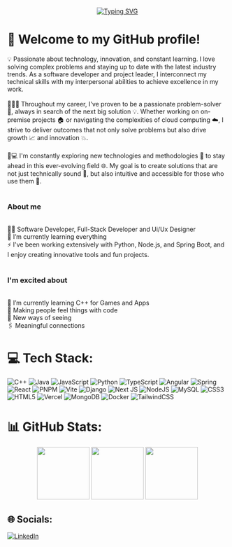 ###
<p align="center">
  <a href="https://git.io/typing-svg">
    <img src="https://readme-typing-svg.herokuapp.com?font=Fira+Code&pause=1000&center=true&width=435&lines=Hello+world%2C+I'm+Daniel+Acosta.+;Software+Developer" alt="Typing SVG" />
  </a>
</p>

###

# 💫 Welcome to my GitHub profile!
💡 Passionate about technology, innovation, and constant learning. I love solving complex problems and staying up to date with the latest industry trends. As a software developer and project leader, I interconnect my technical skills with my interpersonal abilities to achieve excellence in my work.<br><br>🚀👨‍🔬 Throughout my career, I've proven to be a passionate problem-solver 🧩, always in search of the next big solution 💡. Whether working on on-premise projects 🏠 or navigating the complexities of cloud computing ☁️, I strive to deliver outcomes that not only solve problems but also drive growth 📈 and innovation 💥.<br><br>🔧💻 I'm constantly exploring new technologies and methodologies 🔬 to stay ahead in this ever-evolving field 🌐. My goal is to create solutions that are not just technically sound 🎯, but also intuitive and accessible for those who use them 🌟.<br><br>
### About me 
<br>👩‍💻 Software Developer, Full-Stack Developer and Ui/Ux Designer<br>🌱 I’m currently learning everything<br>⚡ I've been working extensively with Python, Node.js, and Spring Boot, and I enjoy creating innovative tools and fun projects.<br><br>
### I'm excited about
<br>🧩 I’m currently learning C++ for Games and Apps<br>🥰 Making people feel things with code<br>🧐 New ways of seeing<br>🖇 Meaningful connections



# 💻 Tech Stack:
![C++](https://img.shields.io/badge/c++-%2300599C.svg?style=flat&logo=c%2B%2B&logoColor=white) ![Java](https://img.shields.io/badge/java-%23ED8B00.svg?style=flat&logo=openjdk&logoColor=white) ![JavaScript](https://img.shields.io/badge/javascript-%23323330.svg?style=flat&logo=javascript&logoColor=%23F7DF1E) ![Python](https://img.shields.io/badge/python-3670A0?style=flat&logo=python&logoColor=ffdd54) ![TypeScript](https://img.shields.io/badge/typescript-%23007ACC.svg?style=flat&logo=typescript&logoColor=white) ![Angular](https://img.shields.io/badge/angular-%23DD0031.svg?style=flat&logo=angular&logoColor=white) ![Spring](https://img.shields.io/badge/spring-%236DB33F.svg?style=flat&logo=spring&logoColor=white) ![React](https://img.shields.io/badge/react-%2320232a.svg?style=flat&logo=react&logoColor=%2361DAFB) ![PNPM](https://img.shields.io/badge/pnpm-%234a4a4a.svg?style=flat&logo=pnpm&logoColor=f69220) ![Vite](https://img.shields.io/badge/vite-%23646CFF.svg?style=flat&logo=vite&logoColor=white) ![Django](https://img.shields.io/badge/django-%23092E20.svg?style=flat&logo=django&logoColor=white) ![Next JS](https://img.shields.io/badge/Next-black?style=flat&logo=next.js&logoColor=white) ![NodeJS](https://img.shields.io/badge/node.js-6DA55F?style=flat&logo=node.js&logoColor=white) ![MySQL](https://img.shields.io/badge/mysql-4479A1.svg?style=flat&logo=mysql&logoColor=white) ![CSS3](https://img.shields.io/badge/css3-%231572B6.svg?style=flat&logo=css3&logoColor=white) ![HTML5](https://img.shields.io/badge/html5-%23E34F26.svg?style=flat&logo=html5&logoColor=white) ![Vercel](https://img.shields.io/badge/vercel-%23000000.svg?style=flat&logo=vercel&logoColor=white) ![MongoDB](https://img.shields.io/badge/MongoDB-%234ea94b.svg?style=flat&logo=mongodb&logoColor=white) ![Docker](https://img.shields.io/badge/docker-%230db7ed.svg?style=flat&logo=docker&logoColor=white) ![TailwindCSS](https://img.shields.io/badge/tailwindcss-%2338B2AC.svg?style=flat&logo=tailwind-css&logoColor=white)
# 📊 GitHub Stats:
<p align="center">
  <img src="https://github-readme-stats.vercel.app/api?username=DanielS1103&theme=blue_navy&hide_border=false&include_all_commits=true&count_private=true" height="120"/>
  <img src="https://nirzak-streak-stats.vercel.app/?user=DanielS1103&theme=blue_navy&hide_border=false" height="120"/>
  <img src="https://github-readme-stats.vercel.app/api/top-langs/?username=DanielS1103&theme=blue_navy&hide_border=false&include_all_commits=true&count_private=true&layout=compact" height="120"/>
</p>

## 🌐 Socials:
[![LinkedIn](https://img.shields.io/badge/LinkedIn-%230077B5.svg?logo=linkedin&logoColor=white)](https://linkedin.com/in/https://www.linkedin.com/in/daniel-alejandro-acosta-avila-8345441b9/) 
<!-- Proudly created with GPRM ( https://gprm.itsvg.in ) -->
